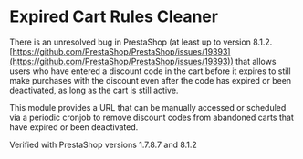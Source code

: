 # Expired Cart Rules Cleaner

There is an unresolved bug in PrestaShop (at least up to version 8.1.2. [https://github.com/PrestaShop/PrestaShop/issues/19393](https://github.com/PrestaShop/PrestaShop/issues/19393)) that allows users who have entered a discount code in the cart before it expires to still make purchases with the discount even after the code has expired or been deactivated, as long as the cart is still active.

This module provides a URL that can be manually accessed or scheduled via a periodic cronjob to remove discount codes from abandoned carts that have expired or been deactivated.

Verified with PrestaShop versions 1.7.8.7 and 8.1.2
